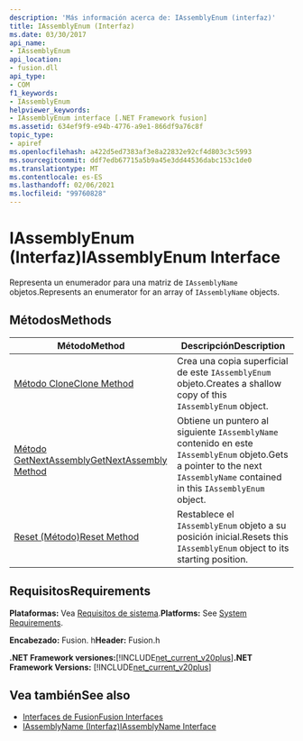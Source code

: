 ```yaml
---
description: 'Más información acerca de: IAssemblyEnum (interfaz)'
title: IAssemblyEnum (Interfaz)
ms.date: 03/30/2017
api_name:
- IAssemblyEnum
api_location:
- fusion.dll
api_type:
- COM
f1_keywords:
- IAssemblyEnum
helpviewer_keywords:
- IAssemblyEnum interface [.NET Framework fusion]
ms.assetid: 634ef9f9-e94b-4776-a9e1-866df9a76c8f
topic_type:
- apiref
ms.openlocfilehash: a422d5ed7383af3e8a22832e92cf4d803c3c5993
ms.sourcegitcommit: ddf7edb67715a5b9a45e3dd44536dabc153c1de0
ms.translationtype: MT
ms.contentlocale: es-ES
ms.lasthandoff: 02/06/2021
ms.locfileid: "99760828"
---
```

# <a name="iassemblyenum-interface"></a><span data-ttu-id="1b889-103">IAssemblyEnum (Interfaz)</span><span class="sxs-lookup"><span data-stu-id="1b889-103">IAssemblyEnum Interface</span></span>

<span data-ttu-id="1b889-104">Representa un enumerador para una matriz de `IAssemblyName` objetos.</span><span class="sxs-lookup"><span data-stu-id="1b889-104">Represents an enumerator for an array of `IAssemblyName` objects.</span></span>  
  
## <a name="methods"></a><span data-ttu-id="1b889-105">Métodos</span><span class="sxs-lookup"><span data-stu-id="1b889-105">Methods</span></span>  
  
|<span data-ttu-id="1b889-106">Método</span><span class="sxs-lookup"><span data-stu-id="1b889-106">Method</span></span>|<span data-ttu-id="1b889-107">Descripción</span><span class="sxs-lookup"><span data-stu-id="1b889-107">Description</span></span>|  
|------------|-----------------|  
|[<span data-ttu-id="1b889-108">Método Clone</span><span class="sxs-lookup"><span data-stu-id="1b889-108">Clone Method</span></span>](iassemblyenum-clone-method.md)|<span data-ttu-id="1b889-109">Crea una copia superficial de este `IAssemblyEnum` objeto.</span><span class="sxs-lookup"><span data-stu-id="1b889-109">Creates a shallow copy of this `IAssemblyEnum` object.</span></span>|  
|[<span data-ttu-id="1b889-110">Método GetNextAssembly</span><span class="sxs-lookup"><span data-stu-id="1b889-110">GetNextAssembly Method</span></span>](iassemblyenum-getnextassembly-method.md)|<span data-ttu-id="1b889-111">Obtiene un puntero al siguiente `IAssemblyName` contenido en este `IAssemblyEnum` objeto.</span><span class="sxs-lookup"><span data-stu-id="1b889-111">Gets a pointer to the next `IAssemblyName` contained in this `IAssemblyEnum` object.</span></span>|  
|[<span data-ttu-id="1b889-112">Reset (Método)</span><span class="sxs-lookup"><span data-stu-id="1b889-112">Reset Method</span></span>](iassemblyenum-reset-method.md)|<span data-ttu-id="1b889-113">Restablece el `IAssemblyEnum` objeto a su posición inicial.</span><span class="sxs-lookup"><span data-stu-id="1b889-113">Resets this `IAssemblyEnum` object to its starting position.</span></span>|  
  
## <a name="requirements"></a><span data-ttu-id="1b889-114">Requisitos</span><span class="sxs-lookup"><span data-stu-id="1b889-114">Requirements</span></span>  

 <span data-ttu-id="1b889-115">**Plataformas:** Vea [Requisitos de sistema](../../get-started/system-requirements.md).</span><span class="sxs-lookup"><span data-stu-id="1b889-115">**Platforms:** See [System Requirements](../../get-started/system-requirements.md).</span></span>  
  
 <span data-ttu-id="1b889-116">**Encabezado:** Fusion. h</span><span class="sxs-lookup"><span data-stu-id="1b889-116">**Header:** Fusion.h</span></span>  
  
 <span data-ttu-id="1b889-117">**.NET Framework versiones:**[!INCLUDE[net_current_v20plus](../../../../includes/net-current-v20plus-md.md)]</span><span class="sxs-lookup"><span data-stu-id="1b889-117">**.NET Framework Versions:** [!INCLUDE[net_current_v20plus](../../../../includes/net-current-v20plus-md.md)]</span></span>  
  
## <a name="see-also"></a><span data-ttu-id="1b889-118">Vea también</span><span class="sxs-lookup"><span data-stu-id="1b889-118">See also</span></span>

- [<span data-ttu-id="1b889-119">Interfaces de Fusion</span><span class="sxs-lookup"><span data-stu-id="1b889-119">Fusion Interfaces</span></span>](fusion-interfaces.md)
- [<span data-ttu-id="1b889-120">IAssemblyName (Interfaz)</span><span class="sxs-lookup"><span data-stu-id="1b889-120">IAssemblyName Interface</span></span>](iassemblyname-interface.md)
